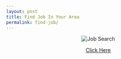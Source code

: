 ```yaml
---
layout: post
title: Find Job In Your Area
permalink: find-job/
---
```


<div class="jumbotron"> <center>
  <img src="http://oi61.tinypic.com/2ns2vyt.jpg" class="img-responsive" alt="Job Search" ><br/>
  <p><a class="btn btn-primary btn-lg" href="#" role="button"> Click Here </a></p>
 </center>
</div>
